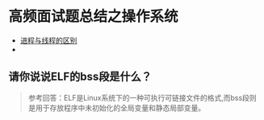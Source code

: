 # 高频面试题总结之操作系统

- [进程与线程的区别](https://www.cnblogs.com/qianqiannian/p/7010909.html)
- 







## 请你说说ELF的bss段是什么？

> 参考回答：ELF是Linux系统下的一种可执行可链接文件的格式,而bss段则是用于存放程序中未初始化的全局变量和静态局部变量。 

